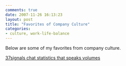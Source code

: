 ```yaml
---
comments: true
date: 2007-11-26 16:13:23
layout: post
title: "Favorites of Company Culture"
categories:
- culture, work-life-balance
---
```


Below are some of my favorites from company culture.

[37signals chat statistics that speaks volumes][37signals]


  [37signals]: http://37signals.com/svn/posts/905-campfire-fun